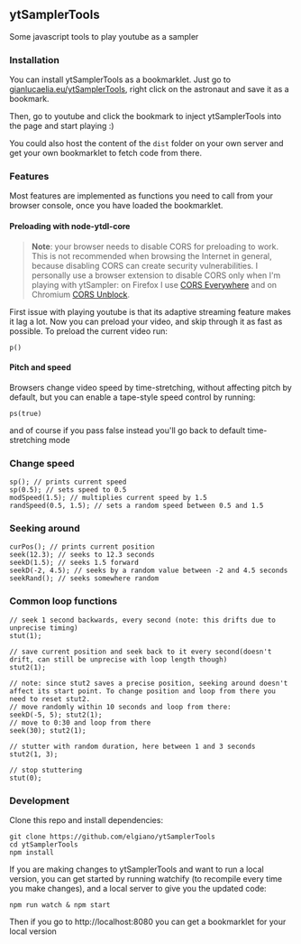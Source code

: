 ## ytSamplerTools
Some javascript tools to play youtube as a sampler

### Installation
You can install ytSamplerTools as a bookmarklet. Just go to [gianlucaelia.eu/ytSamplerTools](https://gianlucaelia.eu/ytSamplerTools), right click on the astronaut and save it as a bookmark.

Then, go to youtube and click the bookmark to inject ytSamplerTools into the page and start playing :)

You could also host the content of the `dist` folder on your own server and get your own bookmarklet to fetch code from there.

### Features
Most features are implemented as functions you need to call from your browser console, once you have loaded the bookmarklet.

#### Preloading with node-ytdl-core
> **Note**: your browser needs to disable CORS for preloading to work. This is not recommended when browsing the Internet in general, because disabling CORS can create security vulnerabilities. I personally use a browser extension to disable CORS only when I'm playing with ytSampler: on Firefox I use [CORS Everywhere](https://addons.mozilla.org/en-US/firefox/addon/cors-everywhere/) and on Chromium [CORS Unblock](https://chrome.google.com/webstore/detail/cors-unblock/lfhmikememgdcahcdlaciloancbhjino).

First issue with playing youtube is that its adaptive streaming feature makes it lag a lot. Now you can preload your video, and skip through it as fast as possible.
To preload the current video run:
```
p()
```

#### Pitch and speed
Browsers change video speed by time-stretching, without affecting pitch by default, but you can enable a tape-style speed control by running:
```
ps(true)
```
and of course if you pass false instead you'll go back to default time-stretching mode

### Change speed
```
sp(); // prints current speed
sp(0.5); // sets speed to 0.5
modSpeed(1.5); // multiplies current speed by 1.5
randSpeed(0.5, 1.5); // sets a random speed between 0.5 and 1.5
```

### Seeking around
```
curPos(); // prints current position
seek(12.3); // seeks to 12.3 seconds
seekD(1.5); // seeks 1.5 forward
seekD(-2, 4.5); // seeks by a random value between -2 and 4.5 seconds
seekRand(); // seeks somewhere random
```

### Common loop functions
```
// seek 1 second backwards, every second (note: this drifts due to unprecise timing)
stut(1);

// save current position and seek back to it every second(doesn't drift, can still be unprecise with loop length though)
stut2(1);

// note: since stut2 saves a precise position, seeking around doesn't affect its start point. To change position and loop from there you need to reset stut2.
// move randomly within 10 seconds and loop from there:
seekD(-5, 5); stut2(1);
// move to 0:30 and loop from there
seek(30); stut2(1);

// stutter with random duration, here between 1 and 3 seconds
stut2(1, 3);

// stop stuttering
stut(0);
```
### Development
Clone this repo and install dependencies:
```
git clone https://github.com/elgiano/ytSamplerTools
cd ytSamplerTools
npm install
```
If you are making changes to ytSamplerTools and want to run a local version, you can get started by running watchify (to recompile every time you make changes), and a local server to give you the updated code:
```
npm run watch & npm start
```
Then if you go to http://localhost:8080 you can get a bookmarklet for your local version
